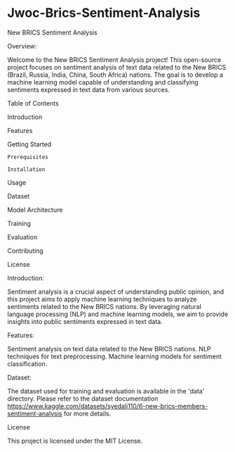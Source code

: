 # Jwoc-Brics-Sentiment-Analysis

New BRICS Sentiment Analysis

Overview:


Welcome to the New BRICS Sentiment Analysis project! This open-source project focuses on sentiment analysis of text data related to the New BRICS (Brazil, Russia, India, China, South Africa) nations. The goal is to develop a machine learning model capable of understanding and classifying sentiments expressed in text data from various sources.

Table of Contents

Introduction

Features

Getting Started

    Prerequisites
    
    Installation
    
Usage

Dataset

Model Architecture

Training

Evaluation

Contributing

License


Introduction:

Sentiment analysis is a crucial aspect of understanding public opinion, and this project aims to apply machine learning techniques to analyze sentiments related to the New BRICS nations. By leveraging natural language processing (NLP) and machine learning models, we aim to provide insights into public sentiments expressed in text data.

Features:

Sentiment analysis on text data related to the New BRICS nations.
NLP techniques for text preprocessing.
Machine learning models for sentiment classification.

Dataset:

The dataset used for training and evaluation is available in the 'data' directory. Please refer to the dataset documentation  https://www.kaggle.com/datasets/syedali110/6-new-brics-members-sentiment-analysis for more details.

License

This project is licensed under the MIT License.



